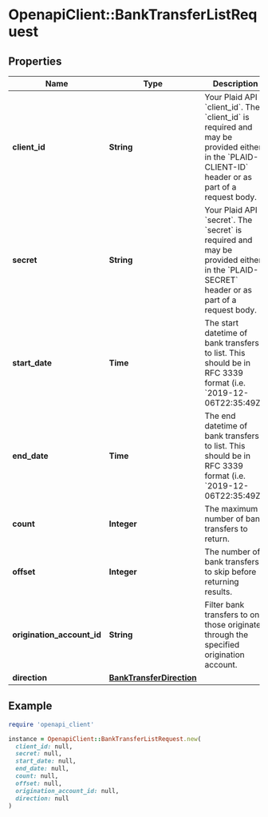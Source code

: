 # OpenapiClient::BankTransferListRequest

## Properties

| Name | Type | Description | Notes |
| ---- | ---- | ----------- | ----- |
| **client_id** | **String** | Your Plaid API &#x60;client_id&#x60;. The &#x60;client_id&#x60; is required and may be provided either in the &#x60;PLAID-CLIENT-ID&#x60; header or as part of a request body. | [optional] |
| **secret** | **String** | Your Plaid API &#x60;secret&#x60;. The &#x60;secret&#x60; is required and may be provided either in the &#x60;PLAID-SECRET&#x60; header or as part of a request body. | [optional] |
| **start_date** | **Time** | The start datetime of bank transfers to list. This should be in RFC 3339 format (i.e. &#x60;2019-12-06T22:35:49Z&#x60;) | [optional] |
| **end_date** | **Time** | The end datetime of bank transfers to list. This should be in RFC 3339 format (i.e. &#x60;2019-12-06T22:35:49Z&#x60;) | [optional] |
| **count** | **Integer** | The maximum number of bank transfers to return. | [optional][default to 25] |
| **offset** | **Integer** | The number of bank transfers to skip before returning results. | [optional][default to 0] |
| **origination_account_id** | **String** | Filter bank transfers to only those originated through the specified origination account. | [optional] |
| **direction** | [**BankTransferDirection**](BankTransferDirection.md) |  | [optional] |

## Example

```ruby
require 'openapi_client'

instance = OpenapiClient::BankTransferListRequest.new(
  client_id: null,
  secret: null,
  start_date: null,
  end_date: null,
  count: null,
  offset: null,
  origination_account_id: null,
  direction: null
)
```

